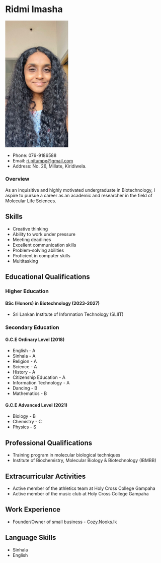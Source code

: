 # Ridmi Imasha

<img src="https://github.com/hs23299634/hs23299634.github.io/blob/main/assests/profile_photo.jpg?raw=true" width="200">

- Phone: 076-9186588
- Email: ri.pitumpe@gmail.com
- Address: No. 26, Millate, Kiridiwela.

### Overview
As an inquisitive and highly motivated undergraduate in Biotechnology, I aspire to pursue a career as an academic and researcher in the field of Molecular Life Sciences.

## Skills
- Creative thinking
- Ability to work under pressure
- Meeting deadlines
- Excellent communication skills
- Problem-solving abilities
- Proficient in computer skills
- Multitasking

## Educational Qualifications

### Higher Education
#### BSc (Honors) in Biotechnology (2023-2027)
- Sri Lankan Institute of Information Technology (SLIIT)

### Secondary Education
#### G.C.E Ordinary Level (2018)
- English - A
- Sinhala - A
- Religion - A 
- Science - A
- History - A 
- Citizenship Education - A
- Information Technology - A
- Dancing - B
- Mathematics - B

#### G.C.E Advanced Level (2021)
- Biology - B
- Chemistry - C
- Physics - S

## Professional Qualifications
- Training program in molecular biological techniques 
- Institute of Biochemistry, Molecular Biology & Biotechnology (IBMBB)

## Extracurricular Activities
- Active member of the athletics team at Holy Cross College Gampaha
- Active member of the music club at Holy Cross College Gampaha

## Work Experience
- Founder/Owner of small business - Cozy.Nooks.lk

## Language Skills
- Sinhala
- English
